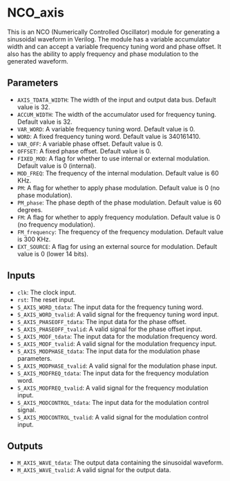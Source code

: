 # NCO_axis

This is an NCO (Numerically Controlled Oscillator) module for generating a sinusoidal waveform in Verilog. The module has a variable accumulator width and can accept a variable frequency tuning word and phase offset. It also has the ability to apply frequency and phase modulation to the generated waveform. 

## Parameters
- `AXIS_TDATA_WIDTH`: The width of the input and output data bus. Default value is 32.
- `ACCUM_WIDTH`: The width of the accumulator used for frequency tuning. Default value is 32.
- `VAR_WORD`: A variable frequency tuning word. Default value is 0.
- `WORD`: A fixed frequency tuning word. Default value is 340161410.
- `VAR_OFF`: A variable phase offset. Default value is 0.
- `OFFSET`: A fixed phase offset. Default value is 0.
- `FIXED_MOD`: A flag for whether to use internal or external modulation. Default value is 0 (internal).
- `MOD_FREQ`: The frequency of the internal modulation. Default value is 60 KHz.
- `PM`: A flag for whether to apply phase modulation. Default value is 0 (no phase modulation).
- `PM_phase`: The phase depth of the phase modulation. Default value is 60 degrees.
- `FM`: A flag for whether to apply frequency modulation. Default value is 0 (no frequency modulation).
- `FM_frequency`: The frequency of the frequency modulation. Default value is 300 KHz.
- `EXT_SOURCE`: A flag for using an external source for modulation. Default value is 0 (lower 14 bits).

## Inputs
- `clk`: The clock input.
- `rst`: The reset input.
- `S_AXIS_WORD_tdata`: The input data for the frequency tuning word.
- `S_AXIS_WORD_tvalid`: A valid signal for the frequency tuning word input.
- `S_AXIS_PHASEOFF_tdata`: The input data for the phase offset.
- `S_AXIS_PHASEOFF_tvalid`: A valid signal for the phase offset input.
- `S_AXIS_MODF_tdata`: The input data for the modulation frequency word.
- `S_AXIS_MODF_tvalid`: A valid signal for the modulation frequency input.
- `S_AXIS_MODPHASE_tdata`: The input data for the modulation phase parameters.
- `S_AXIS_MODPHASE_tvalid`: A valid signal for the modulation phase input.
- `S_AXIS_MODFREQ_tdata`: The input data for the frequency modulation word.
- `S_AXIS_MODFREQ_tvalid`: A valid signal for the frequency modulation input.
- `S_AXIS_MODCONTROL_tdata`: The input data for the modulation control signal.
- `S_AXIS_MODCONTROL_tvalid`: A valid signal for the modulation control input.

## Outputs
- `M_AXIS_WAVE_tdata`: The output data containing the sinusoidal waveform.
- `M_AXIS_WAVE_tvalid`: A valid signal for the output data.
